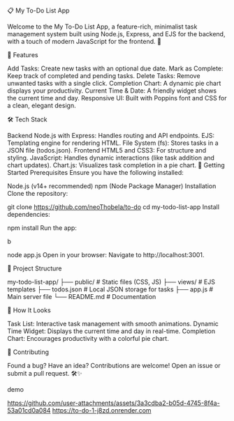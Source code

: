 ﻿
📋 My To-Do List App

Welcome to the My To-Do List App, a feature-rich, minimalist task management system built using Node.js, Express, and EJS for the backend, with a touch of modern JavaScript for the frontend. 🎉

🌟 Features

Add Tasks: Create new tasks with an optional due date.
Mark as Complete: Keep track of completed and pending tasks.
Delete Tasks: Remove unwanted tasks with a single click.
Completion Chart: A dynamic pie chart displays your productivity.
Current Time & Date: A friendly widget shows the current time and day.
Responsive UI: Built with Poppins font and CSS for a clean, elegant design.

🛠️ Tech Stack

Backend
Node.js with Express: Handles routing and API endpoints.
EJS: Templating engine for rendering HTML.
File System (fs): Stores tasks in a JSON file (todos.json).
Frontend
HTML5 and CSS3: For structure and styling.
JavaScript: Handles dynamic interactions (like task addition and chart updates).
Chart.js: Visualizes task completion in a pie chart.
🚀 Getting Started
Prerequisites
Ensure you have the following installed:

Node.js (v14+ recommended)
npm (Node Package Manager)
Installation
Clone the repository:

git clone https://github.com/neoThobela/to-do
cd my-todo-list-app
Install dependencies:



npm install
Run the app:

b

node app.js
Open in your browser: Navigate to http://localhost:3001.

📁 Project Structure


my-todo-list-app/
├── public/                # Static files (CSS, JS)
├── views/                 # EJS templates
├── todos.json             # Local JSON storage for tasks
├── app.js                 # Main server file
└── README.md              # Documentation

🎨 How It Looks

Task List: Interactive task management with smooth animations.
Dynamic Time Widget: Displays the current time and day in real-time.
Completion Chart: Encourages productivity with a colorful pie chart.


🤝 Contributing

Found a bug? Have an idea? Contributions are welcome! Open an issue or submit a pull request. 🛠️✨


demo

https://github.com/user-attachments/assets/3a3cdba2-b05d-4745-8f4a-53a01cd0a084
 https://to-do-1-j8zd.onrender.com

